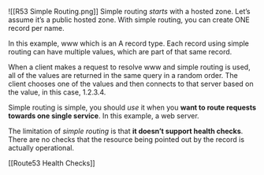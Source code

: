 ![[R53 Simple Routing.png]]
Simple routing *starts* with a hosted zone. Let’s assume it’s a public hosted zone. With simple routing, you can create ONE record per name.

In this example, www which is an A record type. Each record using simple routing can have multiple values, which are part of that same record.

When a client makes a request to resolve www and simple routing is used, all of the values are returned in the same query in a random order. The client chooses one of the values and then connects to that server based on the value, in this case, 1.2.3.4.

Simple routing is simple, you should *use* it when you **want to route requests towards one single service**. In this example, a web server.

The limitation of *simple routing* is that **it doesn’t support health checks**. There are no checks that the resource being pointed out by the record is actually operational.

[[Route53 Health Checks]]